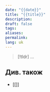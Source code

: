 ```yaml
---
date: "{{date}}"
title: "{{title}}"
description: 
draft: false
tags: 
aliases: 
permalink: 
lang: uk
---
```


> [!tldr]
> ...

## Див. також

- [[]]